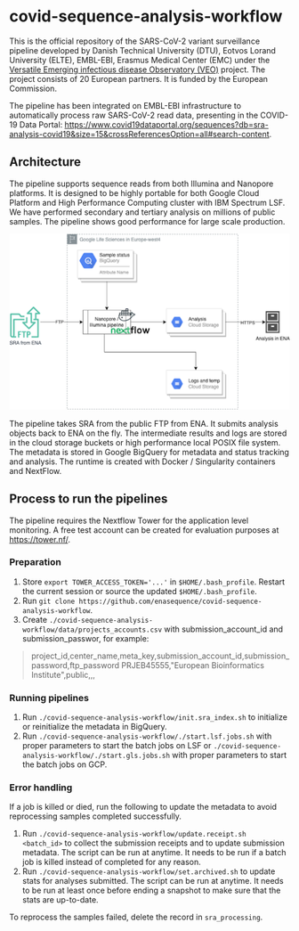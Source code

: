 # covid-sequence-analysis-workflow

This is the official repository of the SARS-CoV-2 variant surveillance pipeline developed by Danish Technical University (DTU), Eotvos Lorand University (ELTE), EMBL-EBI, Erasmus Medical Center (EMC) under the [Versatile Emerging infectious disease Observatory (VEO)](https://www.globalsurveillance.eu/projects/veo-versatile-emerging-infectious-disease-observatory) project. The project consists of 20 European partners. It is funded by the European Commission.

The pipeline has been integrated on EMBL-EBI infrastructure to automatically process raw SARS-CoV-2 read data, presenting in the COVID-19 Data Portal: https://www.covid19dataportal.org/sequences?db=sra-analysis-covid19&size=15&crossReferencesOption=all#search-content.

## Architecture

The pipeline supports sequence reads from both Illumina and Nanopore platforms. It is designed to be highly portable for both Google Cloud Platform and High Performance Computing cluster with IBM Spectrum LSF. We have performed secondary and tertiary analysis on millions of public samples. The pipeline shows good performance for large scale production. 

![Component diagram](doc/img/pipeline.components.png)

The pipeline takes SRA from the public FTP from ENA. It submits analysis objects back to ENA on the fly. The intermediate results and logs are stored in the cloud storage buckets or high performance local POSIX file system. The metadata is stored in Google BigQuery for metadata and status tracking and analysis. The runtime is created with Docker / Singularity containers and NextFlow. 

## Process to run the pipelines

The pipeline requires the Nextflow Tower for the application level monitoring. A free test account can be created for evaluation purposes at https://tower.nf/.

### Preparation

1. Store `export TOWER_ACCESS_TOKEN='...'` in `$HOME/.bash_profile`. Restart the current session or source the updated `$HOME/.bash_profile`.
2. Run `git clone https://github.com/enasequence/covid-sequence-analysis-workflow`.
3. Create `./covid-sequence-analysis-workflow/data/projects_accounts.csv` with submission_account_id and submission_passwor, for example:
>  project_id,center_name,meta_key,submission_account_id,submission_password,ftp_password
>  PRJEB45555,"European Bioinformatics Institute",public,,,

### Running pipelines

1. Run `./covid-sequence-analysis-workflow/init.sra_index.sh` to initialize or reinitialize the metadata in BigQuery.
2. Run `./covid-sequence-analysis-workflow/./start.lsf.jobs.sh` with proper parameters to start the batch jobs on LSF or `./covid-sequence-analysis-workflow/./start.gls.jobs.sh` with proper parameters to start the batch jobs on GCP.

### Error handling

If a job is killed or died, run the following to update the metadata to avoid reprocessing samples completed successfully.

1. Run `./covid-sequence-analysis-workflow/update.receipt.sh <batch_id>` to collect the submission receipts and to update submission metadata. The script can be run at anytime. It needs to be run if a batch job is killed instead of completed for any reason.
2. Run `./covid-sequence-analysis-workflow/set.archived.sh` to update stats for analyses submitted. The script can be run at anytime. It needs to be run at least once before ending a snapshot to make sure that the stats are up-to-date.

To reprocess the samples failed, delete the record in `sra_processing`.
